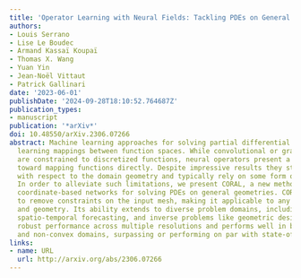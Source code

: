 ```yaml
---
title: 'Operator Learning with Neural Fields: Tackling PDEs on General Geometries'
authors:
- Louis Serrano
- Lise Le Boudec
- Armand Kassaï Koupaï
- Thomas X. Wang
- Yuan Yin
- Jean-Noël Vittaut
- Patrick Gallinari
date: '2023-06-01'
publishDate: '2024-09-28T18:10:52.764687Z'
publication_types:
- manuscript
publication: '*arXiv*'
doi: 10.48550/arXiv.2306.07266
abstract: Machine learning approaches for solving partial differential equations require
  learning mappings between function spaces. While convolutional or graph neural networks
  are constrained to discretized functions, neural operators present a promising milestone
  toward mapping functions directly. Despite impressive results they still face challenges
  with respect to the domain geometry and typically rely on some form of discretization.
  In order to alleviate such limitations, we present CORAL, a new method that leverages
  coordinate-based networks for solving PDEs on general geometries. CORAL is designed
  to remove constraints on the input mesh, making it applicable to any spatial sampling
  and geometry. Its ability extends to diverse problem domains, including PDE solving,
  spatio-temporal forecasting, and inverse problems like geometric design. CORAL demonstrates
  robust performance across multiple resolutions and performs well in both convex
  and non-convex domains, surpassing or performing on par with state-of-the-art models.
links:
- name: URL
  url: http://arxiv.org/abs/2306.07266
---
```


